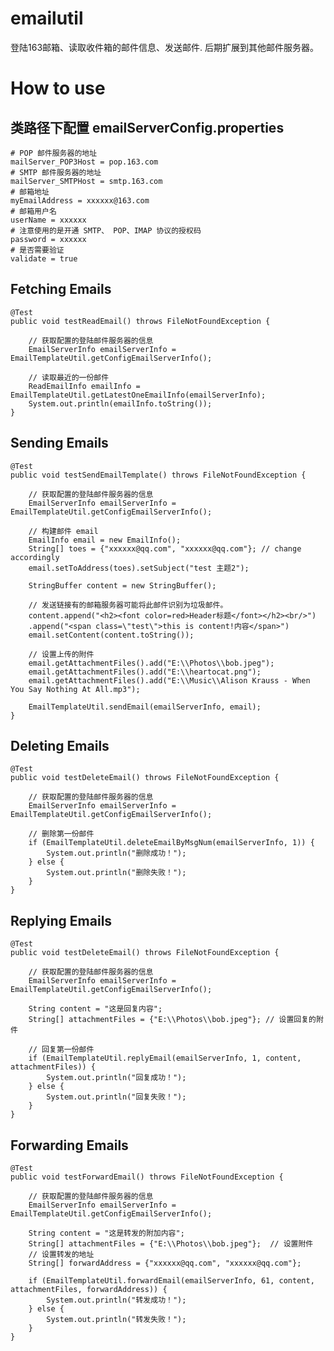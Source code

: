 # emailutil
登陆163邮箱、读取收件箱的邮件信息、发送邮件. 后期扩展到其他邮件服务器。

# How to use

## 类路径下配置 emailServerConfig.properties 

	# POP 邮件服务器的地址
	mailServer_POP3Host = pop.163.com
	# SMTP 邮件服务器的地址
	mailServer_SMTPHost = smtp.163.com
	# 邮箱地址
	myEmailAddress = xxxxxx@163.com
	# 邮箱用户名
	userName = xxxxxx
	# 注意使用的是开通 SMTP、 POP、IMAP 协议的授权码
	password = xxxxxx
	# 是否需要验证
	validate = true
 
## Fetching Emails
	@Test
	public void testReadEmail() throws FileNotFoundException {

		// 获取配置的登陆邮件服务器的信息
		EmailServerInfo emailServerInfo = EmailTemplateUtil.getConfigEmailServerInfo();
		
		// 读取最近的一份邮件
		ReadEmailInfo emailInfo = EmailTemplateUtil.getLatestOneEmailInfo(emailServerInfo);
		System.out.println(emailInfo.toString());
	}
	
## Sending Emails

	@Test
	public void testSendEmailTemplate() throws FileNotFoundException {

		// 获取配置的登陆邮件服务器的信息
		EmailServerInfo emailServerInfo = EmailTemplateUtil.getConfigEmailServerInfo();
		
		// 构建邮件 email
		EmailInfo email = new EmailInfo();
		String[] toes = {"xxxxxx@qq.com", "xxxxxx@qq.com"}; // change accordingly
		email.setToAddress(toes).setSubject("test 主题2");
		
		StringBuffer content = new StringBuffer();
		
		// 发送链接有的邮箱服务器可能将此邮件识别为垃圾邮件。
		content.append("<h2><font color=red>Header标题</font></h2><br/>")
        .append("<span class=\"test\">this is content!内容</span>")  
		email.setContent(content.toString());
		
		// 设置上传的附件
		email.getAttachmentFiles().add("E:\\Photos\\bob.jpeg");
		email.getAttachmentFiles().add("E:\\heartocat.png");
		email.getAttachmentFiles().add("E:\\Music\\Alison Krauss - When You Say Nothing At All.mp3");
		
		EmailTemplateUtil.sendEmail(emailServerInfo, email);
	}

## Deleting Emails

	@Test
	public void testDeleteEmail() throws FileNotFoundException {

		// 获取配置的登陆邮件服务器的信息
		EmailServerInfo emailServerInfo = EmailTemplateUtil.getConfigEmailServerInfo();
		
		// 删除第一份邮件
		if (EmailTemplateUtil.deleteEmailByMsgNum(emailServerInfo, 1)) {
			System.out.println("删除成功！");
		} else {
			System.out.println("删除失败！");
		}
	}
	
## Replying Emails

	@Test
	public void testDeleteEmail() throws FileNotFoundException {

		// 获取配置的登陆邮件服务器的信息
		EmailServerInfo emailServerInfo = EmailTemplateUtil.getConfigEmailServerInfo();
		
		String content = "这是回复内容";
		String[] attachmentFiles = {"E:\\Photos\\bob.jpeg"}; // 设置回复的附件
		
		// 回复第一份邮件
		if (EmailTemplateUtil.replyEmail(emailServerInfo, 1, content, attachmentFiles)) {
			System.out.println("回复成功！");
		} else {
			System.out.println("回复失败！");
		}
	}
	
## Forwarding Emails

	@Test
	public void testForwardEmail() throws FileNotFoundException {

		// 获取配置的登陆邮件服务器的信息
		EmailServerInfo emailServerInfo = EmailTemplateUtil.getConfigEmailServerInfo();
		
		String content = "这是转发的附加内容";
		String[] attachmentFiles = {"E:\\Photos\\bob.jpeg"};  // 设置附件
		// 设置转发的地址
		String[] forwardAddress = {"xxxxxx@qq.com", "xxxxxx@qq.com"};
		
		if (EmailTemplateUtil.forwardEmail(emailServerInfo, 61, content, attachmentFiles, forwardAddress)) {
			System.out.println("转发成功！");
		} else {
			System.out.println("转发失败！");
		}
	}
